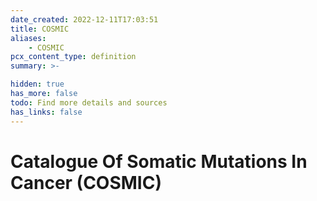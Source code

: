 ```yaml
---
date_created: 2022-12-11T17:03:51
title: COSMIC
aliases:
    - COSMIC
pcx_content_type: definition
summary: >-

hidden: true
has_more: false
todo: Find more details and sources
has_links: false
---
```


# Catalogue Of Somatic Mutations In Cancer (COSMIC)
